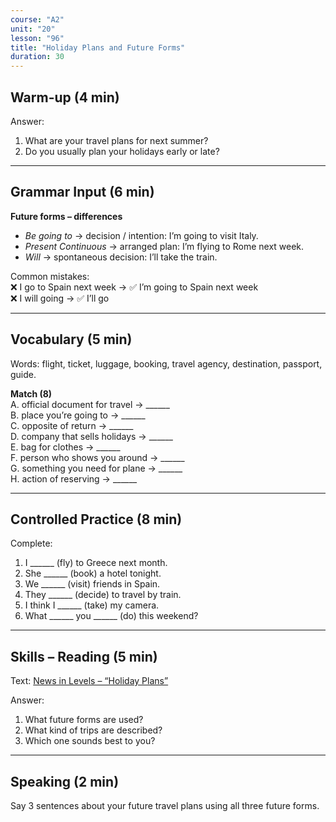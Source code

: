 ```yaml
---
course: "A2"
unit: "20"
lesson: "96"
title: "Holiday Plans and Future Forms"
duration: 30
---
```


## Warm-up (4 min)
Answer:
1. What are your travel plans for next summer?  
2. Do you usually plan your holidays early or late?  

-------

## Grammar Input (6 min)
**Future forms – differences**  
- *Be going to* → decision / intention: I’m going to visit Italy.  
- *Present Continuous* → arranged plan: I’m flying to Rome next week.  
- *Will* → spontaneous decision: I’ll take the train.  

Common mistakes:  
❌ I go to Spain next week → ✅ I’m going to Spain next week  
❌ I will going → ✅ I’ll go  

-------

## Vocabulary (5 min)
Words: flight, ticket, luggage, booking, travel agency, destination, passport, guide.  

**Match (8)**  
A. official document for travel → ______  
B. place you’re going to → ______  
C. opposite of return → ______  
D. company that sells holidays → ______  
E. bag for clothes → ______  
F. person who shows you around → ______  
G. something you need for plane → ______  
H. action of reserving → ______  

-------

## Controlled Practice (8 min)
Complete:  
1. I ______ (fly) to Greece next month.  
2. She ______ (book) a hotel tonight.  
3. We ______ (visit) friends in Spain.  
4. They ______ (decide) to travel by train.  
5. I think I ______ (take) my camera.  
6. What ______ you ______ (do) this weekend?  

-------

## Skills – Reading (5 min)
Text: [News in Levels – “Holiday Plans”](https://www.newsinlevels.com/)  

Answer:  
1. What future forms are used?  
2. What kind of trips are described?  
3. Which one sounds best to you?  

-------

## Speaking (2 min)
Say 3 sentences about your future travel plans using all three future forms.
